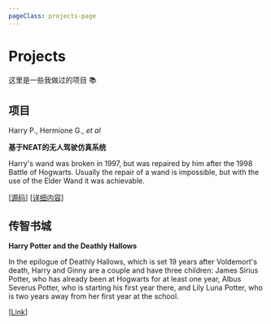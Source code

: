 ```yaml
---
pageClass: projects-page
---
```


# Projects

这里是一些我做过的项目 :books:

## 项目

<ProjectCard image="/projects/1.png">

  Harry P., Hermione G., *et al*
  
  **基于NEAT的无人驾驶仿真系统**
  
  Harry's wand was broken in 1997, but was repaired by him after the 1998 Battle of Hogwarts. Usually the repair of a wand is impossible, but with the use of the Elder Wand it was achievable.
  
  [[源码](https://www.google.com)] [[详细内容](https://arxiv.org)]

</ProjectCard>

## 传智书城

<ProjectCard>

  **Harry Potter and the Deathly Hallows**
  
  In the epilogue of Deathly Hallows, which is set 19 years after Voldemort's death, Harry and Ginny are a couple and have three children: James Sirius Potter, who has already been at Hogwarts for at least one year, Albus Severus Potter, who is starting his first year there, and Lily Luna Potter, who is two years away from her first year at the school.

  [[Link](https://www.google.com)]

</ProjectCard>

<style lang="stylus">

.projects-page
  background-color #fafbfc

</style>